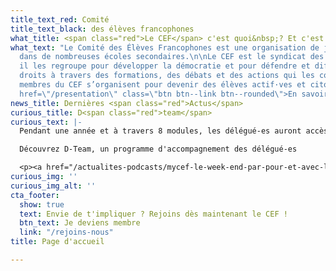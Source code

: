```yaml
---
title_text_red: Comité
title_text_black: des élèves francophones
what_title: <span class="red">Le CEF</span> c'est quoi&nbsp;? Et c'est qui&nbsp;?
what_text: "Le Comité des Élèves Francophones est une organisation de jeunesse présente
  dans de nombreuses écoles secondaires.\n\nLe CEF est le syndicat des élèves du secondaire,
  il les regroupe pour développer la démocratie et pour défendre et diffuser leurs
  droits à travers des formations, des débats et des actions qui les concernent. Les
  membres du CEF s’organisent pour devenir des élèves actif·ves et citoyen·nes. \n\n<p><a
  href=\"/presentation\" class=\"btn btn--link btn--rounded\">En savoir plus</a></p>"
news_title: Dernières <span class="red">Actus</span>
curious_title: D<span class="red">team</span>
curious_text: |-
  Pendant une année et à travers 8 modules, les délégué-es auront accès à une vue d’ensemble de leur rôle et missions : du cadre légal de la participation, à la mise en projet ou encore à leur rôle de porte-parole des revendications des élèves.

  Découvrez D-Team, un programme d'accompagnement des délégué-es

  <p><a href="/actualites-podcasts/mycef-le-week-end-par-pour-et-avec-les-eleves/" class="btn btn--link btn--rounded">Plus d'infos</a></p>
curious_img: ''
curious_img_alt: ''
cta_footer:
  show: true
  text: Envie de t'impliquer ? Rejoins dès maintenant le CEF !
  btn_text: Je deviens membre
  link: "/rejoins-nous"
title: Page d'accueil

---
```

